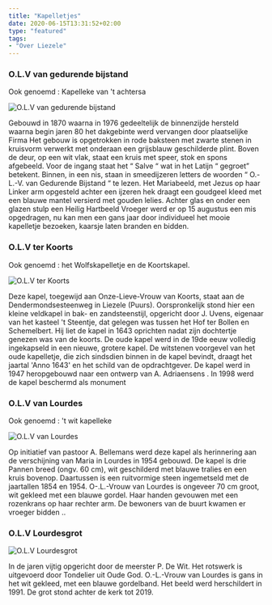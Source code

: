 ```yaml
---
title: "Kapelletjes"
date: 2020-06-15T13:31:52+02:00
type: "featured"
tags:
- "Over Liezele"
---
```

### O.L.V van gedurende bijstand
Ook genoemd : Kapelleke van 't achtersa

![O.L.V van gedurende bijstand](/images/kapelletjes/olv-van-gedurende-bijstand.jpg)

Gebouwd in 1870 waarna in 1976 gedeeltelijk de binnenzijde hersteld waarna begin jaren 80 het dakgebinte werd vervangen door plaatselijke Firma
Het gebouw is opgetrokken in rode baksteen met zwarte stenen in kruisvorm verwerkt met onderaan een grijsblauw geschilderde plint.
Boven de deur, op een wit vlak, staat een kruis met speer, stok en spons afgebeeld.
Voor de ingang staat het “ Salve “ wat in het Latijn “ gegroet” betekent.
Binnen, in een nis, staan in smeedijzeren letters de woorden “ O.-L.-V. van Gedurende Bijstand “ te lezen.
Het Mariabeeld, met Jezus op haar Linker arm opgesteld achter een ijzeren hek draagt een goudgeel kleed met een blauwe mantel versierd met gouden lelies.
Achter glas en onder een glazen stulp een Heilig Hartbeeld
Vroeger werd er op 15 augustus een mis opgedragen, nu kan men een gans jaar door individueel het mooie kapelletje bezoeken, kaarsje laten branden en bidden.

### O.L.V ter Koorts
Ook genoemd : het Wolfskapelletje en de Koortskapel.

![O.L.V ter Koorts](/images/kapelletjes/olv-ter-koorts.jpg)

Deze kapel, toegewijd aan Onze-Lieve-Vrouw van Koorts,  staat aan de Dendermondsesteenweg in Liezele (Puurs). Oorspronkelijk stond hier een kleine veldkapel in bak- en zandsteenstijl, opgericht door J. Uvens, eigenaar van het kasteel 't Steentje, dat gelegen was tussen het Hof ter Bollen en Schemelbert.
Hij liet de kapel in 1643 oprichten nadat zijn dochtertje genezen was van de koorts.
De oude kapel werd in de 19de eeuw volledig ingekapseld in een nieuwe, grotere kapel.
De witstenen voorgevel van het oude kapelletje, die zich sindsdien binnen in de kapel bevindt, draagt het jaartal 'Anno 1643' en het schild van de opdrachtgever.
De kapel werd in 1947 heropgebouwd naar een ontwerp van  A. Adriaensens .
In 1998 werd de kapel beschermd als monument


### O.L.V van Lourdes
Ook genoemd : 't wit kapelleke

![O.L.V van Lourdes](/images/kapelletjes/olv-van-lourdes.jpg)

Op initiatief van pastoor A. Bellemans werd deze kapel als herinnering aan de verschijning van Maria in Lourdes in 1954 gebouwd.
De kapel is drie Pannen breed (ongv. 60 cm), wit geschilderd met blauwe tralies en een kruis bovenop.
Daartussen is een ruitvormige steen ingemetseld met de jaartallen 1854 en 1954.
O-.L.-Vrouw van Lourdes is ongeveer 70 cm groot, wit gekleed met een blauwe gordel.
Haar handen gevouwen met een rozenkrans op haar rechter arm.
De bewoners van de buurt kwamen er vroeger bidden ..


### O.L.V Lourdesgrot

![O.L.V Lourdesgrot](/images/kapelletjes/olv-lourdes-grot.jpg)

In de jaren vijtig opgericht door de meerster P. De Wit.
Het rotswerk is uitgevoerd door Tondelier uit Oude God.
O.-L.-Vrouw van Lourdes is gans in het wit gekleed, met een blauwe gordelband. Het beeld werd herschildert in 1991.
De grot stond achter de kerk tot 2019.
